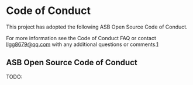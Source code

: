 

<!--
 * @version:
 * @Author:  StevenJokess（蔡舒起） https://github.com/StevenJokess
 * @Date: 2023-06-02 22:04:57
 * @LastEditors:  StevenJokess（蔡舒起） https://github.com/StevenJokess
 * @LastEditTime: 2023-06-02 22:06:35
 * @Description:
 * @Help me: make friends by a867907127@gmail.com and help me get some “foreign” things or service I need in life; 如有帮助，请赞助，失业3年了。![支付宝收款码](https://github.com/StevenJokess/d2rl/blob/master/img/%E6%94%B6.jpg)
 * @TODO::
 * @Reference:
-->
# Code of Conduct

This project has adopted the following ASB Open Source Code of Conduct.

For more information see the Code of Conduct FAQ or contact llgg8679@qq.com with any additional questions or comments.[1]

## ASB Open Source Code of Conduct

TODO:



[1]: https://github.com/d2l-ai/d2l-en/blob/master/CODE_OF_CONDUCT.md

